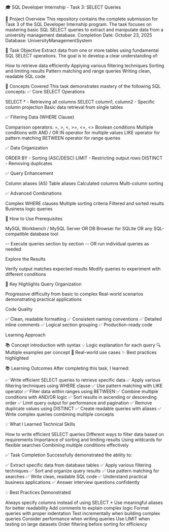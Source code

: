 🎓 SQL Developer Internship - Task 3: SELECT Queries

🎯 Project Overview
This repository contains the complete submission for Task 3 of the SQL Developer Internship program. The task focuses on mastering basic SQL SELECT queries to extract and manipulate data from a university management database.
Completion Date: October 23, 2025
Database: UniversityManagementSystem

🎯 Task Objective
Extract data from one or more tables using fundamental SQL SELECT operations.
The goal is to develop a clear understanding of:

How to retrieve data efficiently
Applying various filtering techniques
Sorting and limiting results
Pattern matching and range queries
Writing clean, readable SQL code


🔧 Concepts Covered
This task demonstrates mastery of the following SQL concepts:
✅ Core SELECT Operations

SELECT * - Retrieving all columns
SELECT column1, column2 - Specific column projection
Basic data retrieval from single tables

✅ Filtering Data (WHERE Clause)

Comparison operators: =, >, <, >=, <=, <>
Boolean conditions
Multiple conditions with AND / OR
IN operator for multiple values
LIKE operator for pattern matching
BETWEEN operator for range queries

✅ Data Organization

ORDER BY - Sorting (ASC/DESC)
LIMIT - Restricting output rows
DISTINCT - Removing duplicates

✅ Query Enhancement

Column aliases (AS)
Table aliases
Calculated columns
Multi-column sorting

✅ Advanced Combinations

Complex WHERE clauses
Multiple sorting criteria
Filtered and sorted results
Business logic queries


🚀 How to Use
Prerequisites

MySQL Workbench / MySQL Server
OR DB Browser for SQLite
OR any SQL-compatible database tool




   -- Execute queries section by section
   -- OR run individual queries as needed

Explore the Results

Verify output matches expected results
Modify queries to experiment with different conditions




🌟 Key Highlights
Query Organization

Progressive difficulty from basic to complex
Real-world scenarios demonstrating practical applications

Code Quality

✅ Clean, readable formatting
✅ Consistent naming conventions
✅ Detailed inline comments
✅ Logical section grouping
✅ Production-ready code

Learning Approach

📚 Concept introduction with syntax
💡 Logic explanation for each query
🔍 Multiple examples per concept
🎯 Real-world use cases
✨ Best practices highlighted


📚 Learning Outcomes
After completing this task, I learned:

✅ Write efficient SELECT queries to retrieve specific data
✅ Apply various filtering techniques using WHERE clause
✅ Use pattern matching with LIKE operator
✅ Filter data within ranges using BETWEEN
✅ Combine multiple conditions with AND/OR logic
✅ Sort results in ascending or descending order
✅ Limit query output for performance and pagination
✅ Remove duplicate values using DISTINCT
✅ Create readable queries with aliases
✅ Write complex queries combining multiple concepts

💡 What I Learned
Technical Skills

How to write efficient SELECT queries
Different ways to filter data based on requirements
Importance of sorting and limiting results
Using wildcards for flexible searches
Combining multiple conditions effectively

✅ Task Completion
Successfully demonstrated the ability to:

✅ Extract specific data from database tables
✅ Apply various filtering techniques
✅ Sort and organize query results
✅ Use pattern matching for searches
✅ Write clean, readable SQL code
✅ Understand practical business applications
✅ Answer interview questions confidently


💡 Best Practices Demonstrated

Always specify columns instead of using SELECT *
Use meaningful aliases for better readability
Add comments to explain complex logic
Format queries with proper indentation
Test incrementally when building complex queries
Consider performance when writing queries
Use LIMIT when testing on large datasets
Order filtering before sorting for efficiency
